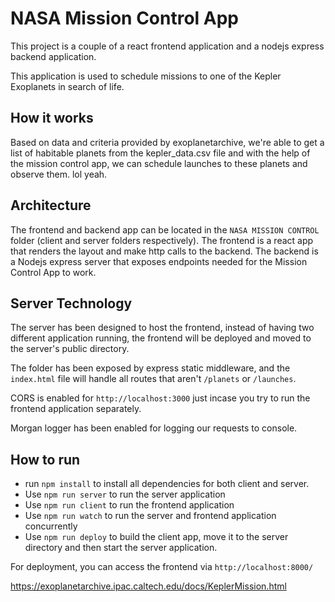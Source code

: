 # NASA Mission Control App

This project is a couple of a react frontend application and a nodejs express backend application.

This application is used to schedule missions to one of the Kepler Exoplanets in search of life.

## How it works

Based on data and criteria provided by exoplanetarchive, we're able to get a list of habitable planets from the kepler_data.csv file and with the help of the mission control app, we can schedule launches to these planets and observe them. lol yeah.

## Architecture

The frontend and backend app can be located in the `NASA MISSION CONTROL` folder (client and server folders respectively).
The frontend is a react app that renders the layout and make http calls to the backend.
The backend is a Nodejs express server that exposes endpoints needed for the Mission Control App to work.

## Server Technology

The server has been designed to host the frontend, instead of having two different application running, the frontend will be deployed and moved to the server's public directory.

The folder has been exposed by express static middleware, and the `index.html` file will handle all routes that aren't `/planets` or `/launches`.

CORS is enabled for `http://localhost:3000` just incase you try to run the frontend application separately.

Morgan logger has been enabled for logging our requests to console.

## How to run

- run `npm install` to install all dependencies for both client and server.
- Use `npm run server` to run the server application
- Use `npm run client` to run the frontend application
- Use `npm run watch` to run the server and frontend application concurrently
- Use `npm run deploy` to build the client app, move it to the server directory and then start the server application.

For deployment, you can access the frontend via `http://localhost:8000/`

https://exoplanetarchive.ipac.caltech.edu/docs/KeplerMission.html
